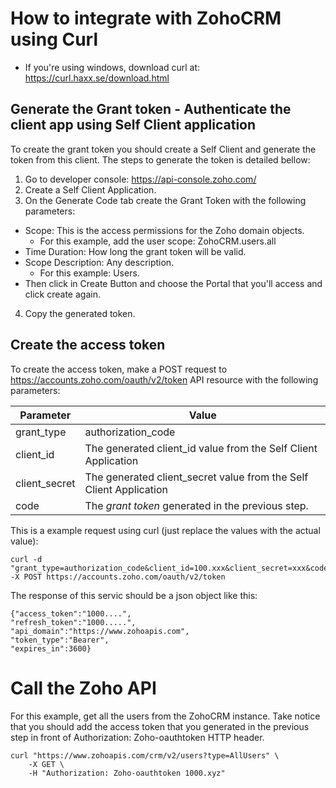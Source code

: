 # How to integrate with ZohoCRM using Curl

- If you're using windows, download curl at: https://curl.haxx.se/download.html

## Generate the Grant token - Authenticate the client app using Self Client application

To create the grant token you should create a Self Client and generate the token from this client. The steps to generate the token is detailed bellow:

1. Go to developer console: https://api-console.zoho.com/
2. Create a Self Client Application. 
3. On the Generate Code tab create the Grant Token with the following parameters:

- Scope: This is the access permissions for the Zoho domain objects. 
  - For this example, add the user scope: ZohoCRM.users.all
- Time Duration: How long the grant token will be valid.
- Scope Description: Any description.
  - For this example: Users.
- Then click in Create Button and choose the Portal that you'll access and click create again.

4. Copy the generated token. 

## Create the access token

To create the access token, make a POST request to https://accounts.zoho.com/oauth/v2/token API resource with the following parameters:

Parameter | Value
--------- | -----
grant_type| authorization_code
client_id | The generated client_id value from the Self Client Application
client_secret | The generated client_secret value from the Self Client Application
code | The *grant token* generated in the previous step.

This is a example request using curl (just replace the values with the actual value):

```
curl -d "grant_type=authorization_code&client_id=100.xxx&client_secret=xxx&code=1000.abc" -X POST https://accounts.zoho.com/oauth/v2/token
```
The response of this servic should be a json object like this:

```
{"access_token":"1000....",
"refresh_token":"1000.....",
"api_domain":"https://www.zohoapis.com",
"token_type":"Bearer",
"expires_in":3600}
```


# Call the Zoho API

For this example, get all the users from the ZohoCRM instance. Take notice that you should add the access token that you generated in the previous step in front of Authorization: Zoho-oauthtoken HTTP header. 

```
curl "https://www.zohoapis.com/crm/v2/users?type=AllUsers" \
    -X GET \
    -H "Authorization: Zoho-oauthtoken 1000.xyz"
```



